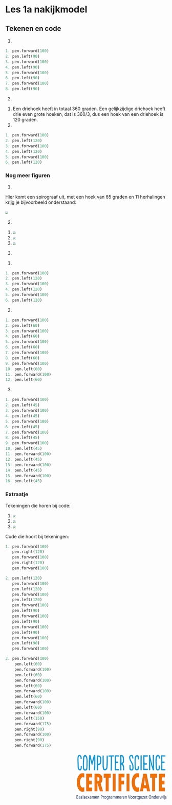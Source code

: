# Les 1a nakijkmodel

## Tekenen en code

1) 
```python
1. pen.forward(100)
2. pen.left(90)
3. pen.forward(100)
4. pen.left(90)
5. pen.forward(100)
6. pen.left(90)
7. pen.forward(100)
8. pen.left(90)
```

2)
1. Een driehoek heeft in totaal 360 graden. Een gelijkzijdige driehoek heeft drie even grote hoeken, dat is 360/3, dus een hoek van een driehoek is 120 graden. 
2. 
```python
1. pen.forward(100)
2. pen.left(120)
3. pen.forward(100)
4. pen.left(120)
5. pen.forward(100)
6. pen.left(120)
```

### Nog meer figuren

1)
Hier komt een spirograaf uit, met een hoek van 65 graden en 11 herhalingen krijg je bijvoorbeeld onderstaand:

<img src="../../img/image-20190415150322353.png" style="zoom:50%">

2)

1. <img src="../../img/image-20190415150543776.png" style="zoom:50%">

2. <img src="../../img/image-20190415150849824.png" style="zoom:50%">

3. <img src="../../img/image-20190415151021170.png" style="zoom:50%">

3) 

1. 

```python
1. pen.forward(100)
2. pen.left(120)
3. pen.forward(100)
4. pen.left(120)
5. pen.forward(100)
6. pen.left(120)
```

2.

```python
1. pen.forward(100)
2. pen.left(60)
3. pen.forward(100)
4. pen.left(60)
5. pen.forward(100)
6. pen.left(60)
7. pen.forward(100)
8. pen.left(60)
9. pen.forward(100)
10. pen.left(60)
11. pen.forward(100)
12. pen.left(60)
```

3.
```python
1. pen.forward(100)
2. pen.left(45)
3. pen.forward(100)
4. pen.left(45)
5. pen.forward(100)
6. pen.left(45)
7. pen.forward(100)
8. pen.left(45)
9. pen.forward(100)
10. pen.left(45)
11. pen.forward(100)
12. pen.left(45)
13. pen.forward(100)
14. pen.left(45)
15. pen.forward(100)
16. pen.left(45)
```

<div style="page-break-after: always;"></div>

### **Extraatje**

Tekeningen die horen bij code:

1. <img src="../../img/image-20190415153151230.png" style="zoom:50%">

2. <img src="../../img/image-20190415153242500.png" style="zoom:50%">

3. <img src="../../img/image-20190322130925083.png" style="zoom:50%">

Code die hoort bij tekeningen:

```python
1. pen.forward(100)
   pen.right(120)
   pen.forward(100)
   pen.right(120)
   pen.forward(100)
```
```python
2. pen.left(120)
   pen.forward(100)
   pen.left(120)
   pen.forward(100)
   pen.left(120)
   pen.forward(100)
   pen.left(90)
   pen.forward(100)
   pen.left(90)
   pen.forward(100)
   pen.left(90)
   pen.forward(100)
   pen.left(90)
   pen.forward(100)
```

```python
3. pen.forward(100)
	pen.left(60)
	pen.forward(100)
	pen.left(60)
	pen.forward(100)
	pen.left(60)
	pen.forward(100)
	pen.left(60)
	pen.forward(100)
	pen.left(60)
	pen.forward(100)
	pen.left(150)
	pen.forward(175)
	pen.right(90)
	pen.forward(100)
	pen.right(90)
	pen.forward(175)
```

<img src="../../img/logoCSCert_10cm.jpg" align="right">
